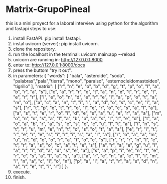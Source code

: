 # Matrix-GrupoPineal
 this is a mini proyect for a laboral interview using python for the algorithm and fastapi
steps to use:
1. install FastAPI: pip install fastapi.
2. instal uvicorn (server): pip install uvicorn.
3. clone the repository.
4. run the localhost in the terminal: uvicorn main:app --reload
5. uvicorn are running in: http://127.0.0.1:8000
6. enter to: http://127.0.0.1:8000/docs
7. press the buttom "try it out".
8. in parameters: {
  "words": [
    "bala", "asteroide", "soda", "palabras","pala","tierra", "mono", "paraiso", "esternocleidomastoideo", "tigrillo"
  ],
  "matrix": [
    ["r", "n", "e", "o", "b", "d", "g", "t", "p", "o", "l", "a", "b", "r", "a", "s"],
    ["c", "a", "r", "r", "o", "t", "a", "n", "e", "t", "r", "e", "t", "e", "r", "r"],
    ["l", "e", "o", "n", "d", "e", "r", "e", "l", "a", "p", "o", "t", "a", "m", "o"],
    ["a", "c", "a", "n", "t", "i", "l", "a", "d", "o", "s", "c", "e", "l", "a", "s"],
    ["r", "t", "p", "e", "t", "r", "o", "l", "e", "r", "o", "c", "s", "a", "l", "a"],
    ["a", "s", "t", "e", "r", "o", "i", "d", "e", "s", "a", "u", "e", "r", "a", "a"],
    ["m", "o", "n", "o", "s", "a", "l", "a", "b", "o", "a", "s", "r", "r", "e", "d"],
    ["t", "a", "o", "a", "b", "r", "a", "s", "e", "s", "o", "c", "u", "l", "t", "a"],
    ["i", "n", "s", "t", "r", "u", "m", "e", "n", "t", "o", "s", "o", "t", "a", "s"],
    ["e", "r", "i", "t", "r", "e", "r", "e", "s", "i", "r", "i", "s", "a", "r", "a"],
    ["r", "o", "a", "a", "m", "u", "n", "d", "o", "o", "r", "a", "t", "o", "c", "s"],
    ["r", "r", "r", "n", "l", "e", "t", "r", "a", "s", "o", "c", "a", "t", "e", "s"],
    ["a", "r", "a", "e", "g", "u", "l", "a", "r", "i", "d", "a", "d", "s", "e", "a"],
    ["s", "a", "p", "i", "e", "n", "t", "e", "r", "e", "s", "a", "l", "a", "s", "a"],
    ["a", "r", "e", "n", "a", "e", "l", "i", "m", "i", "n", "a", "c", "i", "o", "n"],
    ["p", "a", "l", "a", "t", "r", "a", "s", "d", "n", "a", "r", "e", "t", "i", "r"]
  ]
}.
9. execute.
10. finish.
